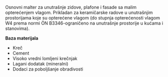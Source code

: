 Osnovni malter za unutrašnje zidove, plafone i fasade sa malim opterećenjem vlagom.
Prikladan za keramičarske radove u unutrašnjim prostorijama koje su opterećene vlagom (do stupnja opterećenosti vlagom W4 prema normi ÖN B3346-ograničeno na unutrašnje prostorije u kućama i stanovima).

**Baza materijala**
- Kreč
- Cement
- Visoko vredni lomljeni krečnjak
- Lagani dodatak (mineralni)
- Dodaci za poboljšanje obradivosti